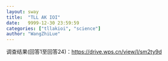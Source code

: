 ```yaml
---
layout: sway
title:  "TLL AK IOI"
date:   9999-12-30 23:59:59
categories: ["tllakioi", "science"]
author: "WangZhiLue"
---
```


调查结果(回答1至回答24)：https://drive.wps.cn/view/l/sm2ty9d
